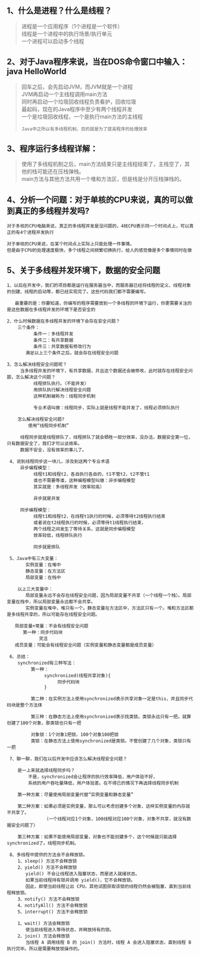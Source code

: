 ## 1、什么是进程？什么是线程？
> 进程是一个应用程序（1个进程是一个软件）  
> 线程是一个进程中的执行场景/执行单元  
> 一个进程可以启动多个线程

## 2、对于Java程序来说，当在DOS命令窗口中输入：java HelloWorld
> 回车之后，会先启动JVM，而JVM就是一个进程  
> JVM再启动一个主线程调用main方法  
> 同时再启动一个垃圾回收线程负责看护，回收垃圾  
> 最起码，现在的Java程序中至少有两个线程并发  
> 一个是垃圾回收线程，一个是执行main方法的主线程  
> 
>     Java中之所以有多线程机制，目的就是为了提高程序的处理效率

## 3、程序运行多线程详解：
> 使用了多线程机制之后，main方法结束只是主线程结束了，主栈空了，其他的栈可能还在压栈弹栈。  
> main方法与其他方法共用一个堆和方法区，但是栈是分开压栈弹栈的。

## 4、分析一个问题：对于单核的CPU来说，真的可以做到真正的多线程并发吗?
    对于多核的CPU电脑来说，真正的多线程并发是没问题的，4核CPU表示同一个时间点上，可以真正的有4个进程并发执行

    对于单核的CPU来说，在某个时间点上实际上只能处理一件事情。
    但是由于CPU的处理速度极快，多个线程之间频繁切换执行，给人的感觉像是多个事情同时在做


## 5、关于多线程并发环境下，数据的安全问题
    1、以后在开发中，我们的项目都是运行在服务器当中，而服务器已经将线程的定义、线程对象的创建、线程的启动等，都已经实现完了。这些代码我们都不需要编写。

       最重要的是：你要知道，你编写的程序需要放到一个多线程的环境下运行，你更需要关注的是这些数据在多线程并发的环境下是否安全的

    2、什么时候数据在多线程并发的环境下会存在安全问题？
        三个条件：
              条件一：多线程并发
              条件二：有共享数据
              条件三：共享数据有修改行为
           满足以上三个条件之后，就会存在线程安全问题

    3、怎么解决线程安全问题呢？
         当多线程并发的环境下，有共享数据，并且这个数据还会被修改，此时就存在线程安全问题，怎么解决这个问题？
              线程排队执行。（不能并发）
              用排队执行解决线程安全问题
              这种机制被称为：线程同步机制

              专业术语叫做：线程同步，实际上就是线程不能并发了，线程必须排队执行

        怎么解决线程安全问题?
            使用“线程同步机制”

         线程同步就是线程排队了，线程排队了就会牺牲一部分效率，没办法，数据安全第一位，只有数据安全了，我们才可以谈效率。
         数据不安全，没有效率的事儿了。

     4、说到线程同步这一块儿，涉及到这两个专业术语
         异步编程模型：
              线程t1和线程t2，各自执行各自的，t1不管t2，t2不管t1
              谁也不需要等谁，这种编程模型叫做：异步编程模型
              其实就是：多线程并发（效率较高）

              异步就是并发

         同步编程模型：
              线程t1和线程t2，在线程t1执行的时候，必须等待t2线程执行结束
              或者说在t2线程执行的时候，必须等待t1线程执行结束，
              两个线程之间发生了等待关系，这就是同步编程模型
              效率较低，线程排队执行

              同步就是排队

     5、Java中有三大变量：
           实例变量：在堆中
           静态变量：在方法区
           局部变量：在栈中

        以上三大变量中：
           局部变量永远不会存在线程安全问题，因为局部变量不共享（一个线程一个栈）。局部变量在栈中，所以局部变量永远都不会共享。
           实例变量在堆中，堆只有一个。静态变量在方法区中，方法区只有一个。堆和方法区都是多线程共享的，所以可能存在线程安全问题。

       局部变量+常量：不会有线程安全问题
          第一种：同步代码块
                灵活
       成员变量：可能会有线程安全问题（实例变量和静态变量都是成员变量）

     6、总结：
        synchronized有三种写法：
             第一种：
                  synchronized(线程共享对象){
                       同步代码块
                  }
   
             第二种：在实例方法上使用synchronized表示共享对象一定是this，并且同步代码块是整个方法体
   
             第三种：在静态方法上使用synchronized表示找类锁。类锁永远只有一把。就算创建了100个对象，那类锁也只有一把
   
             对象锁：1个对象1把锁，100个对象100把锁
             类锁：在静态方法上使用synchronized是类锁。不管创建了几个对象，类锁只有一把

     7、聊一聊，我们在以后开发中应该怎么解决线程安全问题？

        是一上来就选择线程同步吗？
            不是，synchronized会让程序的执行效率降低，用户体验不好，
            系统的用户吞吐量降低，用户体验差。在不得已的情况下再选择线程同步机制

        第一种方案：尽量使用局部变量代替“实例变量和静态变量”

        第二种方案：如果必须是实例变量，那么可以考虑创建多个对象，这样实例变量的内存就不共享了。
                  （一个线程对应1个对象，100线程对应100个对象，对象不共享，就没有数据安全问题了）

        第三种方案：如果不能使用局部变量，对象也不能创建多个，这个时候就只能选择synchronized了。线程同步机制。
   
     8、多线程中提供的方法会不会释放锁。
        1、sleep() 方法不会释放锁
        2、yield() 方法不会释放锁
           yield() 不会让线程进入阻塞状态，而是进入就绪状态。
           如果当前线程持有锁并调用 yield()，它不会释放锁。
           因此，即使当前线程让出 CPU，其他试图获取该锁的线程仍然会被阻塞，直到当前线程释放锁。
        3、notify() 方法不会释放锁
        4、notifyAll() 方法不会释放锁
        5、interrupt() 方法不会释放锁
        
        1、wait() 方法会释放锁
           使当前线程进入等待状态，并释放持有的锁。
        2、join() 方法会释放锁
           当线程 A 调用线程 B 的 join() 方法时，线程 A 会进入阻塞状态，直到线程 B 执行完毕。所以是需要释放锁操作的。
